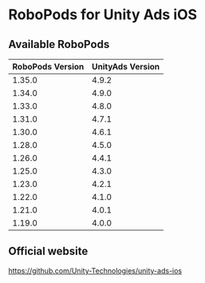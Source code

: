 # RoboPods for Unity Ads iOS

## Available RoboPods

| RoboPods Version | UnityAds Version |
|------------------|------------------|
| 1.35.0           | 4.9.2            |
| 1.34.0           | 4.9.0            |
| 1.33.0           | 4.8.0            |
| 1.31.0           | 4.7.1            |
| 1.30.0           | 4.6.1            |
| 1.28.0           | 4.5.0            |
| 1.26.0           | 4.4.1            |
| 1.25.0           | 4.3.0            |
| 1.23.0           | 4.2.1            |
| 1.22.0           | 4.1.0            |
| 1.21.0           | 4.0.1            |
| 1.19.0           | 4.0.0            |

## Official website
https://github.com/Unity-Technologies/unity-ads-ios
